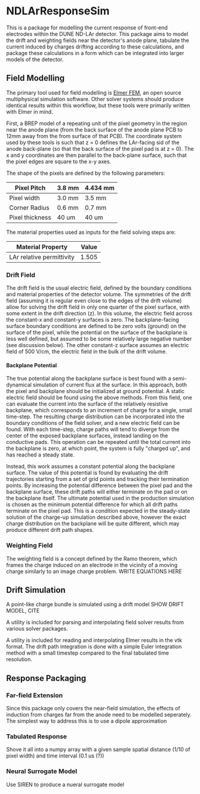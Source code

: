 # NDLArResponseSim

This is a package for modelling the current response of front-end electrodes within the DUNE ND-LAr detector.  This package aims to model the drift and weighting fields near the detector's anode plane, tabulate the current induced by charges drifting according to these calculations, and package these calculations in a form which can be integrated into larger models of the detector.

## Field Modelling

The primary tool used for field modelling is [Elmer FEM](https://www.elmerfem.org/blog/), an open source multiphysical simulation software.  Other solver systems should produce identical results within this workflow, but these tools were primarily written with Elmer in mind.

First, a BREP model of a repeating unit of the pixel geometry in the region near the anode plane (from the back surface of the anode plane PCB to 12mm away from the from surface of that PCB).  The coordinate system used by these tools is such that z = 0 defines the LAr-facing sid of the anode back-plane (so that the back surface of the pixel pad is at z = 0).  The x and y coordinates are then parallel to the back-plane surface, such that the pixel edges are square to the x-y axes.

The shape of the pixels are defined by the following parameters:

| Pixel Pitch     | 3.8 mm | 4.434 mm |
| --------------- | ------ | -------- |
| Pixel width     | 3.0 mm | 3.5 mm   |
| Corner Radius   | 0.6 mm | 0.7 mm   |
| Pixel thickness | 40 um  | 40 um    |

The material properties used as inputs for the field solving steps are:

| Material Property         | Value |
| ------------------------- | ----- |
| LAr relative permittivity | 1.505 |

### Drift Field

The drift field is the usual electric field, defined by the boundary conditions and material properties of the detector volume.  The symmetries of the drift field (assuming it is regular even close to the edges of the drift volume) allow for solving the drift field in only one quarter of the pixel surface, with some extent in the drift direction (z).  In this volume, the electric field across the constant-x and constant-y surfaces is zero.  The backplane-facing surface boundary conditions are defined to be zero volts (ground) on the surface of the pixel, while the potential on the surface of the backplane is less well defined, but assumed to be some relatively large negative number (see discussion below).  The other constant-z surface assumes an electric field of 500 V/cm, the electric field in the bulk of the drift volume.

#### Backplane Potential

The true potential along the backplane surface is best found with a semi-dynamical simulation of current flux at the surface.  In this approach, both the pixel and backplane should be initialized at ground potential.  A static electric field should be found using the above methods.  From this field, one can evaluate the current into the surface of the relatively resistive backplane, which corresponds to an increment of charge for a single, small time-step.  The resulting charge distribution can be incorporated into the boundary conditions of the field solver, and a new electric field can be found.  With each time-step, charge paths will tend to diverge from the center of the exposed backplane surfaces, instead landing on the conductive pads. This operation can be repeated until the total current into the backplane is zero, at which point, the system is fully "charged up", and has reached a steady state.

Instead, this work assumes a constant potential along the backplane surface.  The value of this potential is found by evaluating the drift trajectories starting from a set of grid points and tracking their termination points.  By increasing the potential difference between the pixel pad and the backplane surface, these drift paths will either terminate on the pad or on the backplane itself.  The ultimate potential used in the production simulation is chosen as the minimum potential difference for which all drift paths terminate on the pixel pad.  This is a condition expected in the steady-state solution of the charge-up simulation described above, however the exact charge distribution on the backplane will be quite different, which may produce different drift path shapes.

### Weighting Field

The weighting field is a concept defined by the Ramo theorem, which frames the charge induced on an electrode in the vicinity of a moving charge similarly to an image charge problem.  WRITE EQUATIONS HERE

## Drift Simulation

A point-like charge bundle is simulated using a drift model SHOW DRIFT MODEL, CITE

A utility is included for parsing and interpolating field solver results from various solver packages.  

A utility is included for reading and interpolating Elmer results in the vtk format.  The drift path integration is done with a simple Euler integration method with a small timestep compared to the final tabulated time resolution.

## Response Packaging

### Far-field Extension

Since this package only covers the near-field simulation, the effects of induction from charges far from the anode need to be modelled seperately.  The simplest way to address this is to use a dipole approximation

### Tabulated Response

Shove it all into a numpy array with a given sample spatial distance (1/10 of pixel width) and time interval (0.1 us (?)) 

### Neural Surrogate Model

Use SIREN to produce a nueral surrogate model